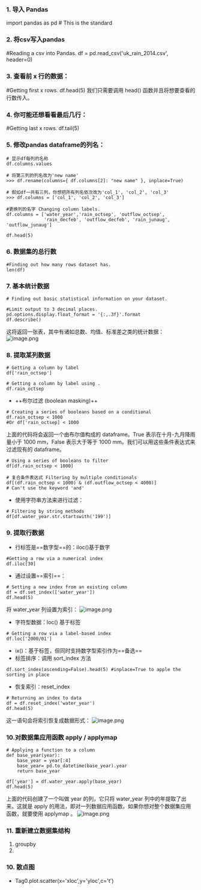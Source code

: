 ### 1. 导入 Pandas
   import pandas as pd # This is the standard
### 2. 将csv写入pandas
   #Reading a csv into Pandas.
df = pd.read_csv('uk_rain_2014.csv', header=0)
### 3. 查看前 x 行的数据：
#Getting first x rows.
df.head(5)
我们只需要调用 head() 函数并且将想要查看的行数传入。
### 4. 你可能还想看看最后几行：
#Getting last x rows.
df.tail(5)
### 5. 修改pandas dataframe的列名：
``` 
# 显示df每列的名称
df.columns.values

# 将第三列的列名改为'new name'
>>> df.rename(columns={ df.columns[2]: "new name" }, inplace=True)

# 假如df一共有三列，你想把所有列名依次改为'col_1', 'col_2', 'col_3'
>>> df.columns = ['col_1', 'col_2', 'col_3']

#更换列的名字 Changing column labels.
df.columns = ['water_year','rain_octsep', 'outflow_octsep',
              'rain_decfeb', 'outflow_decfeb', 'rain_junaug', 'outflow_junaug']

df.head(5)
   ```
 ### 6. 数据集的总行数
```
#Finding out how many rows dataset has.
len(df)
```
### 7. 基本统计数据
```
# Finding out basic statistical information on your dataset.

#Limit output to 3 decimal places.
pd.options.display.float_format = '{:,.3f}'.format 
df.describe()
```
这将返回一张表，其中有诸如总数、均值、标准差之类的统计数据：
![image.png](0)
### 8. 提取某列数据
```
# Getting a column by label
df['rain_octsep']

# Getting a column by label using .
df.rain_octsep
```
   - ++布尔过滤 (boolean masking)++ 

```
# Creating a series of booleans based on a conditional
df.rain_octsep < 1000 
#Or df['rain_octsep] < 1000
```
上面的代码将会返回一个由布尔值构成的 dataframe。True 表示在十月-九月降雨量小于 1000 mm，False 表示大于等于 1000 mm。我们可以用这些条件表达式来过滤现有的 dataframe。
```
# Using a series of booleans to filter
df[df.rain_octsep < 1000]

# 复合条件表达式 Filtering by multiple conditionals
df[(df.rain_octsep < 1000) & (df.outflow_octsep < 4000)] 
# Can't use the keyword 'and'
```
  - 使用字符串方法来进行过滤：
```
# Filtering by string methods
df[df.water_year.str.startswith('199')]
```
### 9. 提取行数据
 - 行标签是==数字型==的：iloc()基于数字
  ```
#Getting a row via a numerical index
df.iloc[30]
   ```
 - 通过设置==索引==：
 ```
# Setting a new index from an existing column
df = df.set_index(['water_year'])
df.head(5)
```
将 water_year 列设置为索引：
![image.png](1)
 - 字符型数据：loc() 基于标签
 ```
# Getting a row via a label-based index
df.loc['2000/01']
```
 - ix()：基于标签，但同时支持数字型索引作为==备选==
 - 标签排序：调用 sort_index 方法
 ```
df.sort_index(ascending=False).head(5) #inplace=True to apple the sorting in place
```
 - 恢复索引：reset_index
 ```
# Returning an index to data
df = df.reset_index('water_year')
df.head(5)
```
这一语句会将索引恢复成数据形式：
![image.png](2)
### 10.对数据集应用函数 apply / applymap
```
# Applying a function to a column
def base_year(year):
    base_year = year[:4]
    base_year= pd.to_datetime(base_year).year
    return base_year

df['year'] = df.water_year.apply(base_year)
df.head(5)
```
上面的代码创建了一个叫做 year 的列，它只将 water_year 列中的年提取了出来。这就是 apply 的用法，即对一列数据应用函数。如果你想对整个数据集应用函数，就要使用 applymap 。
![image.png](3)
### 11. 重新建立数据集结构
 1. groupby
 2. 
### 10. 散点图
  - Tag0.plot.scatter(x='xloc',y='yloc',c='t')